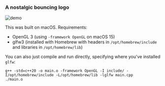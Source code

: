 ### A nostalgic bouncing logo

![demo](demo.gif)

This was built on macOS. Requirements:
- OpenGL 3 (using `-framework OpenGL` on macOS 15)
- glfw3 (installed with Homebrew with headers in `/opt/homebrew/include` and libraries in `/opt/homebrew/lib`)

You can also just compile and run directly, specifying where you've installed `glfw`:

    g++ -std=c++20 -o main.o -framework OpenGL -I include/ -I/opt/homebrew/include -L/opt/homebrew/lib -lglfw main.cpp
    ./main.o